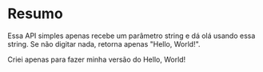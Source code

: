 # Resumo

Essa API simples apenas recebe um parâmetro string e dá olá usando essa string. Se não digitar nada, retorna apenas "Hello, World!". <t>

Criei apenas para fazer minha versão do Hello, World!